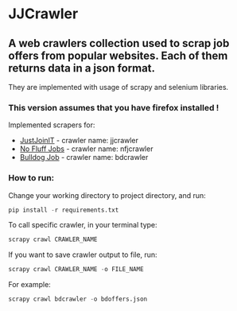 # JJCrawler
>
## A web crawlers collection used to scrap job offers from popular websites. Each of them returns data in a json format. 
They are implemented with usage of scrapy and selenium libraries. 
>

###  This version assumes that you have firefox installed !

>
Implemented scrapers for:
* [JustJoinIT](https://justjoin.it/) - crawler name: jjcrawler
* [No Fluff Jobs](https://nofluffjobs.com/jobs/) - crawler name: nfjcrawler
* [Bulldog Job](https://bulldogjob.com/companies/jobs/) - crawler name: bdcrawler
>
### How to run:
>
Change your working directory to project directory, and run:
```python
pip install -r requirements.txt
```
To call specific crawler, in your terminal type:
```python
scrapy crawl CRAWLER_NAME
```
If you want to save crawler output to file, run:
```python
scrapy crawl CRAWLER_NAME -o FILE_NAME
```
For example:
```python
scrapy crawl bdcrawler -o bdoffers.json
```
